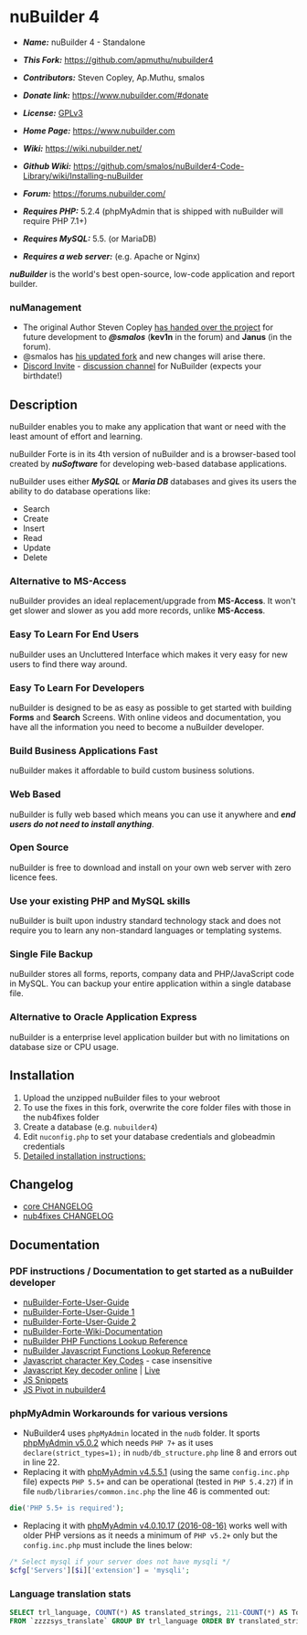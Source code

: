 # nuBuilder 4

* ***Name:*** nuBuilder 4 - Standalone
* ***This Fork:*** https://github.com/apmuthu/nubuilder4
* ***Contributors:*** Steven Copley, Ap.Muthu, smalos
* ***Donate link:*** https://www.nubuilder.com/#donate
* ***License:*** [GPLv3](https://www.gnu.org/licenses/old-licenses/gpl-3.0.html)
* ***Home Page:*** https://www.nubuilder.com
* ***Wiki:*** https://wiki.nubuilder.net/
* ***Github Wiki:*** https://github.com/smalos/nuBuilder4-Code-Library/wiki/Installing-nuBuilder
* ***Forum:*** https://forums.nubuilder.com/

* ***Requires PHP:*** 5.2.4 (phpMyAdmin that is shipped with nuBuilder will require PHP 7.1+)
* ***Requires MySQL:*** 5.5. (or MariaDB)
* ***Requires a web server:*** (e.g. Apache or Nginx)

***nuBuilder*** is the world's best open-source, low-code application and report builder.

### nuManagement
* The original Author Steven Copley [has handed over the project](http://nubuilder.blogspot.com/2020/12/) for future development to ***@smalos*** (**kev1n** in the forum) and **Janus** (in the forum).
* @smalos has [his updated fork](https://github.com/smalos/nubuilder4-Dev) and new changes will arise there.
* [Discord Invite](https://discord.com/invite/KbHzgh3EbY) - [discussion channel](https://discord.com/channels/710460059359903804/710465287912292372) for NuBuilder (expects your birthdate!)

## Description

nuBuilder enables you to make any application that want or need with the least amount of effort and learning.

nuBuilder Forte is in its 4th version of nuBuilder and is a browser-based tool created by ***nuSoftware*** for developing web-based database applications.

nuBuilder uses either ***MySQL*** or ***Maria DB*** databases and gives its users the ability to do database operations like: 
* Search
* Create
* Insert
* Read
* Update
* Delete

### Alternative to MS-Access
nuBuilder provides an ideal replacement/upgrade from **MS-Access**. It won't get slower and slower as you add more records, unlike **MS-Access**.

### Easy To Learn For End Users
nuBuilder uses an Uncluttered Interface which makes it very easy for new users to find there way around.

### Easy To Learn For Developers
nuBuilder is designed to be as easy as possible to get started with building **Forms** and **Search** Screens. With online videos and documentation, you have all the information you need to become a nuBuilder developer.

### Build Business Applications Fast
nuBuilder makes it affordable to build custom business solutions.

### Web Based
nuBuilder is fully web based which means you can use it anywhere and ***end users do not need to install anything***.

### Open Source
nuBuilder is free to download and install on your own web server with zero licence fees.

### Use your existing PHP and MySQL skills
nuBuilder is built upon industry standard technology stack and does not require you to learn any non-standard languages or templating systems.

### Single File Backup
nuBuilder stores all forms, reports, company data and PHP/JavaScript code in MySQL. You can backup your entire application within a single database file.

### Alternative to Oracle Application Express
nuBuilder is a enterprise level application builder but with no limitations on database size or CPU usage.

## Installation

1. Upload the unzipped nuBuilder files to your webroot
1. To use the fixes in this fork, overwrite the core folder files with those in the nub4fixes folder
1. Create a database (e.g. `nubuilder4`)
1. Edit `nuconfig.php` to set your database credentials and globeadmin credentials
1. [Detailed installation instructions:](https://github.com/smalos/nuBuilder4-Code-Library/wiki/Installing-nuBuilder)

## Changelog
* [core CHANGELOG](https://github.com/apmuthu/nubuilder4/blob/master/core/CHANGELOG.txt)
* [nub4fixes CHANGELOG](https://github.com/apmuthu/nubuilder4/blob/master/nub4fixes/CHANGELOG_nub4fixes.txt)

## Documentation

### PDF instructions / Documentation to get started as a nuBuilder developer

* [nuBuilder-Forte-User-Guide](https://www.nubuilder.com/pdf/nubuilder-forte-user-guide.pdf)
* [nuBuilder-Forte-User-Guide 1](https://sourceforge.net/projects/nubuilder/files/nuBuilderForte_UserGuide_OLD.pdf/download)
* [nuBuilder-Forte-User-Guide 2](https://sourceforge.net/projects/nubuilder/files/nuBuilderForte_UserGuide.pdf/download)
* [nuBuilder-Forte-Wiki-Documentation](https://wiki.nubuilder.net/nubuilderforte/index.php/Main_Page)
* [nuBuilder PHP Functions Lookup Reference](https://wiki.nubuilder.net/nubuilderforte/index.php/PHP)
* [nuBuilder Javascript Functions Lookup Reference](https://wiki.nubuilder.net/nubuilderforte/index.php/Javascript#nuForm)
* [Javascript character Key Codes](https://www.cambiaresearch.com/articles/15/javascript-char-codes-key-codes) - case insensitive
* [Javascript Key decoder online](https://github.com/wesbos/keycodes) | [Live](https://keycode.info/)
* [JS Snippets](https://1loc.dev/)
* [JS Pivot in nubuilder4](https://cdn.discordapp.com/attachments/710465287912292372/785888555872419840/nuBuilder_Pivot_table.pdf)

### phpMyAdmin Workarounds for various versions

* NuBuilder4 uses `phpMyAdmin` located in the `nudb` folder. It sports [phpMyAdmin v5.0.2](https://codeload.github.com/phpmyadmin/phpmyadmin/tar.gz/RELEASE_5_0_2) which needs `PHP 7+` as it uses `declare(strict_types=1);` in `nudb/db_structure.php` line 8 and errors out in line 22.
* Replacing it with [phpMyAdmin v4.5.5.1](https://codeload.github.com/phpmyadmin/phpmyadmin/tar.gz/RELEASE_4_5_5_1) (using the same `config.inc.php` file) expects `PHP 5.5+` and can be operational (tested in `PHP 5.4.27`) if in file `nudb/libraries/common.inc.php` the line 46 is commented out:
```php
die('PHP 5.5+ is required');
```
* Replacing it with [phpMyAdmin v4.0.10.17 (2016-08-16)](https://codeload.github.com/phpmyadmin/phpmyadmin/tar.gz/RELEASE_4_0_10_17) works well with older PHP versions as it needs a minimum of `PHP v5.2+` only but the `config.inc.php` must include the lines below:
```php
/* Select mysql if your server does not have mysqli */
$cfg['Servers'][$i]['extension'] = 'mysqli';
```
### Language translation stats

```sql
SELECT trl_language, COUNT(*) AS translated_strings, 211-COUNT(*) AS ToTranslate 
FROM `zzzzsys_translate` GROUP BY trl_language ORDER BY translated_strings DESC, trl_language ASC;
```

